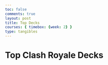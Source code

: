 ```yaml
---
toc: false
comments: true
layout: post
title: Top Decks
courses: { timebox: {week: 2} }
type: tangibles	
---
```


<!DOCTYPE html>
<html lang="en">
<body>
    <h1>Top Clash Royale Decks</h1>
    <ul id="deckList">
        <!-- Decks will be dynamically added here using JavaScript -->
    </ul>
    <script>
        // Replace 'YOUR_API_KEY' with your actual Clash Royale API key
        const apiKey = 'eyJ0eXAiOiJKV1QiLCJhbGciOiJIUzUxMiIsImtpZCI6IjI4YTMxOGY3LTAwMDAtYTFlYi03ZmExLTJjNzQzM2M2Y2NhNSJ9.eyJpc3MiOiJzdXBlcmNlbGwiLCJhdWQiOiJzdXBlcmNlbGw6Z2FtZWFwaSIsImp0aSI6IjE1NmRmNDhlLTJiZDUtNDkzZi1hODA0LTkxZmUzYTQ1Njg4MSIsImlhdCI6MTcwNjIwODE0Niwic3ViIjoiZGV2ZWxvcGVyLzhhNmQ0ZjdlLWVkNjAtYzQ5NC0yYjM4LWU1ZWM1NDQ2ZDYxOSIsInNjb3BlcyI6WyJyb3lhbGUiXSwibGltaXRzIjpbeyJ0aWVyIjoiZGV2ZWxvcGVyL3NpbHZlciIsInR5cGUiOiJ0aHJvdHRsaW5nIn0seyJjaWRycyI6WyIwLjAuMC4wIl0sInR5cGUiOiJjbGllbnQifV19.8M5Ror_wZTDo1AZ4fZQwF9BMGiOyiJk458NequhdCfNHhfM0YRER0Fbk-AT8llC1QaD0Osf7G2fiah5Lpu6uOA';
        const apiUrl = 'https://api.clashroyale.com/v1/decks/top?limit=10';
        // Function to make an API request and populate the deck list
        async function fetchTopDecks() {
            try {
                const response = await fetch(apiUrl, {
                    headers: {
                        'Authorization': `Bearer ${apiKey}`,
                        'Accept': 'application/json',
                    },
                });
                if (!response.ok) {
                    throw new Error('Unable to fetch top decks');
                }
                const data = await response.json();
                const deckList = document.getElementById("deckList");
                data.items.forEach((deck, index) => {
                    const listItem = document.createElement("li");
                    listItem.textContent = `Deck ${index + 1}: ${deck.name} - Average Elixir Cost: ${deck.averageElixirCost}`;
                    deckList.appendChild(listItem);
                });
            } catch (error) {
                console.error(error.message);
            }
        }
        // Populate the deck list when the page loads
        window.onload = fetchTopDecks;
    </script>
</body>
</html>